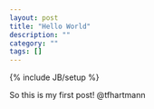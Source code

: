 ```yaml
---
layout: post
title: "Hello World"
description: ""
category: ""
tags: []
---
```

{% include JB/setup %}

So this is my first post!
@tfhartmann
